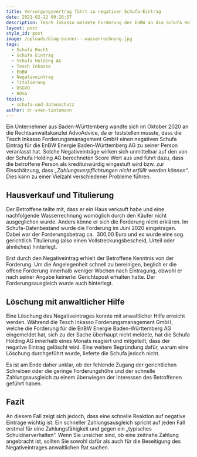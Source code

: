 ```yaml
---
title: Versorgungsvertrag führt zu negativen Schufa-Eintrag
date: 2021-02-22 09:26:57
description: Tesch Inkasso meldete Forderung der EnBW an die Schufa Holding AG.
layout: post
style_id: post
image: /uploads/blog-banner---wasserrechnung.jpg
tags:
  - Schufa Recht
  - Schufa Eintrag
  - Schufa Holding AG
  - Tesch Inkasso
  - EnBW
  - Negativeintrag
  - Titulierung
  - DSGVO
  - BDSG
topics:
  - schufa-und-datenschutz
author: dr-sven-tintemann
---
```


Ein Unternehmer aus Baden-Württemberg wandte sich im Oktober 2020 an die Rechtsanwaltskanzlei AdvoAdvice, da er feststellen musste, dass die Tesch Inkasso Forderungsmanagement GmbH einen negativen Schufa Eintrag für die EnBW Energie Baden-Württemberg AG zu seiner Person veranlasst hat. Solche Negativeinträge wirken sich unmittelbar auf den von der Schufa Holding AG berechneten Score Wert aus und führt dazu, dass die betroffene Person als kreditunwürdig eingestuft wird bzw. zur Einschätzung, dass *„Zahlungsverpflichtungen nicht erfüllt werden können“*. Dies kann zu einer Vielzahl verschiedener Probleme führen.

## **Hausverkauf und Titulierung**

Der Betroffene teilte mit, dass er ein Haus verkauft habe und eine nachfolgende Wasserrechnung womöglich durch den Käufer nicht ausgeglichen wurde. Anders könne er sich die Forderung nicht erklären. Im Schufa-Datenbestand wurde die Forderung im Juni 2020 eingetragen. Dabei war der Forderungsbetrag ca.&nbsp; 300,00 Euro und es wurde eine sog. gerichtlich Titulierung (also einen Vollstreckungsbescheid, Urteil oder ähnliches) hinterlegt.

Erst durch den Negativeintrag erhielt der Betroffene Kenntnis von der Forderung. Um die Angelegenheit schnell zu bereinigen, beglich er die offene Forderung innerhalb weniger Wochen nach Eintragung, obwohl er nach seiner Angabe keinerlei Gerichtspost erhalten hatte. Der Forderungsausgleich wurde auch hinterlegt.

## **Löschung mit anwaltlicher Hilfe**

Eine Löschung des Negativeintrages konnte mit anwaltlicher Hilfe erreicht werden. Während die Tesch Inkasso Forderungsmanagement GmbH, welche die Forderung für die EnBW Energie Baden-Württemberg AG eingemeldet hat, sich zu der Sache überhaupt nicht meldete, hat die Schufa Holding AG innerhalb eines Monats reagiert und mitgeteilt, dass der negative Eintrag gelöscht wird. Eine weitere Begründung dafür, warum eine Löschung durchgeführt wurde, lieferte die Schufa jedoch nicht.

Es ist am Ende daher unklar, ob der fehlende Zugang der gerichtlichen Schreiben oder die geringe Forderungshöhe und der schnelle Zahlungsausgleich zu einem überwiegen der Interessen des Betroffenen geführt haben. &nbsp;

## **Fazit**

An diesem Fall zeigt sich jedoch, dass eine schnelle Reaktion auf negative Einträge wichtig ist. Ein schneller Zahlungsausgleich spricht auf jeden Fall erstmal für eine Zahlungsfähigkeit und gegen ein „typisches Schuldnerverhalten“. Wenn Sie unsicher sind, ob eine zeitnahe Zahlung angebracht ist, sollten Sie sowohl dafür als auch für die Beseitigung des Negativeintrages anwaltlichen Rat suchen.
